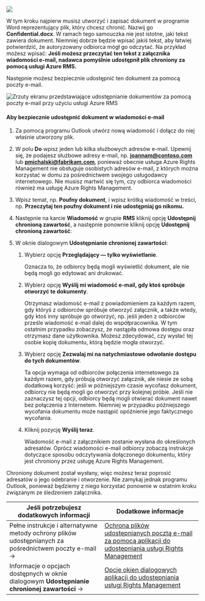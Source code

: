 ![](../media/AzRMS_QuickStartSteps3.PNG)

W tym kroku najpierw musisz utworzyć i zapisać dokument w programie Word reprezentujący plik, który chcesz chronić. Nazwij go **Confidential.docx**. W ramach tego samouczka nie jest istotne, jaki tekst zawiera dokument. Niemniej dobrze będzie wpisać jakiś tekst, aby łatwiej potwierdzić, że autoryzowany odbiorca mógł go odczytać. Na przykład możesz wpisać: **Jeśli możesz przeczytać ten tekst z załącznika wiadomości e-mail, nadawca pomyślnie udostępnił plik chroniony za pomocą usługi Azure RMS.**

Następnie możesz bezpiecznie udostępnić ten dokument za pomocą poczty e-mail.

![Zrzuty ekranu przedstawiające udostępnianie dokumentów za pomocą poczty e-mail przy użyciu usługi Azure RMS](../media/AzRMS_Tutorial_3_Screenshots.png)

#### Aby bezpiecznie udostępnić dokument w wiadomości e-mail

1.  Za pomocą programu Outlook utwórz nową wiadomość i dołącz do niej właśnie utworzony plik.

2.  W polu **Do** wpisz jeden lub kilka służbowych adresów e-mail. Upewnij się, że podajesz służbowe adresy e-mail, np. **joannam@contoso.com** lub **pmichalski@fabrikam.com**, ponieważ obecnie usługa Azure Rights Management nie obsługuje osobistych adresów e-mail, z których można korzystać w domu za pośrednictwem swojego usługodawcy internetowego. Nie musisz martwić się tym, czy odbiorca wiadomości również ma usługę Azure Rights Management.

3.  Wpisz temat, np. **Poufny dokument**, i wpisz krótką wiadomość w treści, np. **Przeczytaj ten poufny dokument i nie udostępniaj go nikomu.**

4.  Następnie na karcie **Wiadomość** w grupie **RMS** kliknij opcję **Udostępnij chronioną zawartość**, a następnie ponownie kliknij opcję **Udostępnij chronioną zawartość**:

5.  W oknie dialogowym **Udostępnianie chronionej zawartości**:

    1.  Wybierz opcję **Przeglądający — tylko wyświetlanie**.

        Oznacza to, że odbiorcy będą mogli wyświetlić dokument, ale nie będą mogli go edytować ani drukować.

    2.  Wybierz opcję **Wyślij mi wiadomość e-mail, gdy ktoś spróbuje otworzyć te dokumenty**.

        Otrzymasz wiadomość e-mail z powiadomieniem za każdym razem, gdy któryś z odbiorców spróbuje otworzyć załącznik, a także wtedy, gdy ktoś inny spróbuje go otworzyć, np. jeśli jeden z odbiorców prześle wiadomość e-mail dalej do współpracownika. W tym ostatnim przypadku zobaczysz, że nastąpiła odmowa dostępu oraz otrzymasz dane użytkownika. Możesz zdecydować, czy wysłać tej osobie kopię dokumentu, którą będzie mogła otworzyć.

    3.  Wybierz opcję **Zezwalaj mi na natychmiastowe odwołanie dostępu do tych dokumentów**.

        Ta opcja wymaga od odbiorców połączenia internetowego za każdym razem, gdy próbują otworzyć załącznik, ale niesie ze sobą dodatkową korzyść: jeśli w późniejszym czasie wycofasz dokument, odbiorcy nie będą mogli go otworzyć przy kolejnej próbie. Jeśli nie zaznaczysz tej opcji, odbiorcy będą mogli otwierać dokument nawet bez połączenia z Internetem. Niemniej w przypadku późniejszego wycofania dokumentu może nastąpić opóźnienie jego faktycznego wycofania.

    4.  Kliknij pozycję **Wyślij teraz**.

        Wiadomość e-mail z załącznikiem zostanie wysłana do określonych adresatów. Oprócz wiadomości e-mail odbiorcy zobaczą instrukcje dotyczące sposobu odczytywania dołączonego dokumentu, który jest chroniony przez usługę Azure Rights Management.

Chroniony dokument został wysłany, więc możesz teraz poprosić adresatów o jego odebranie i otworzenie. Nie zamykaj jednak programu Outlook, ponieważ będziemy z niego korzystać ponownie w ostatnim kroku związanym ze śledzeniem załącznika.

|Jeśli potrzebujesz dodatkowych informacji|Dodatkowe informacje|
|--------------------------------|--------------------------|
|Pełne instrukcje i alternatywne metody ochrony plików udostępnianych za pośrednictwem poczty e-mail   ->|[Ochrona plików udostępnianych pocztą e-mail za pomocą aplikacji do udostępniania usługi Rights Management](../rms-client/sharing-app-protect-by-email.md)|
|Informacje o opcjach dostępnych w oknie dialogowym **Udostępnianie chronionej zawartości** ->|[Opcje okien dialogowych aplikacji do udostępniania usługi Rights Management](../rms-client/sharing-app-dialog-box.md)|


<!--HONumber=Jun16_HO4-->


